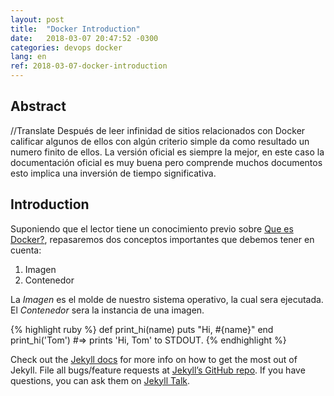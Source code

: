 ```yaml
---
layout: post
title:  "Docker Introduction"
date:   2018-03-07 20:47:52 -0300
categories: devops docker
lang: en
ref: 2018-03-07-docker-introduction
---
```


## Abstract

//Translate
Después de leer infinidad de sitios relacionados con Docker calificar algunos de ellos con algún criterio simple da como resultado un numero finito de ellos.
La versión oficial es siempre la mejor, en este caso la documentación oficial es muy buena pero comprende muchos documentos esto implica una inversión de tiempo significativa.

## Introduction

Suponiendo que el lector tiene un conocimiento previo sobre [Que es Docker?][what-docker], repasaremos dos conceptos importantes que debemos tener en cuenta:

1. Imagen
2. Contenedor

La *Imagen* es el molde de nuestro sistema operativo, la cual sera ejecutada.
El *Contenedor* sera la instancia de una imagen.


{% highlight ruby %}
def print_hi(name)
  puts "Hi, #{name}"
end
print_hi('Tom')
#=> prints 'Hi, Tom' to STDOUT.
{% endhighlight %}

Check out the [Jekyll docs][jekyll-docs] for more info on how to get the most out of Jekyll. File all bugs/feature requests at [Jekyll’s GitHub repo][jekyll-gh]. If you have questions, you can ask them on [Jekyll Talk][jekyll-talk].

[jekyll-docs]: https://jekyllrb.com/docs/home
[jekyll-gh]:   https://github.com/jekyll/jekyll
[jekyll-talk]: https://talk.jekyllrb.com/
[what-docker]: https://www.docker.com/what-docker
